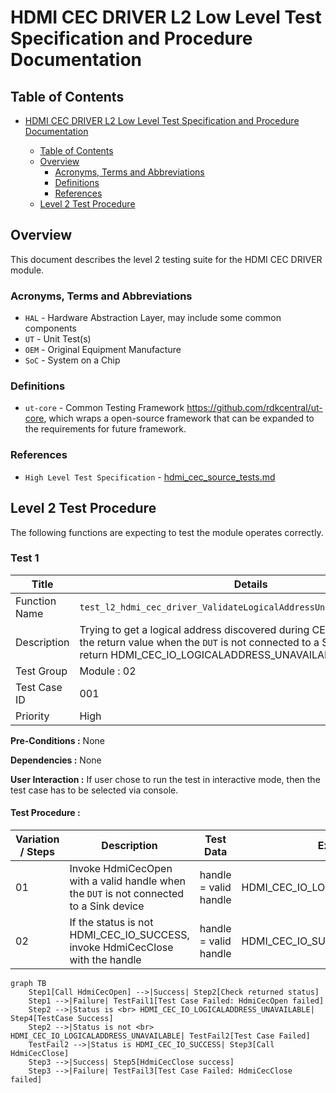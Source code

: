 # HDMI CEC DRIVER L2 Low Level Test Specification and Procedure Documentation

## Table of Contents

- [HDMI CEC DRIVER L2 Low Level Test Specification and Procedure Documentation](#hdmi-cec-driver-l2-low-level-test-specification-and-procedure-documentation)

  - [Table of Contents](#table-of-contents)
  - [Overview](#overview)
    - [Acronyms, Terms and Abbreviations](#acronyms-terms-and-abbreviations)
    - [Definitions](#definitions)
    - [References](#references)
  - [Level 2 Test Procedure](#level-2-test-procedure)

## Overview

This document describes the level 2 testing suite for the HDMI CEC DRIVER module.

### Acronyms, Terms and Abbreviations

- `HAL` \- Hardware Abstraction Layer, may include some common components
- `UT`  \- Unit Test(s)
- `OEM`  \- Original Equipment Manufacture
- `SoC`  \- System on a Chip

### Definitions

  - `ut-core` \- Common Testing Framework <https://github.com/rdkcentral/ut-core>, which wraps a open-source framework that can be expanded to the requirements for future framework.

### References
- `High Level Test Specification` - [hdmi_cec_source_tests.md](hdmi_cec_source_tests.md)

## Level 2 Test Procedure

The following functions are expecting to test the module operates correctly.

### Test 1

|Title|Details|
|--|--|
|Function Name|`test_l2_hdmi_cec_driver_ValidateLogicalAddressUnavailability_source`|
|Description|Trying to get a logical address discovered during CEC open and validate the return value when the `DUT` is not connected to a Sink device. It should return HDMI_CEC_IO_LOGICALADDRESS_UNAVAILABLE.|
|Test Group|Module : 02|
|Test Case ID|001|
|Priority|High|

**Pre-Conditions :**
None

**Dependencies :**
None

**User Interaction :**
If user chose to run the test in interactive mode, then the test case has to be selected via console.

#### Test Procedure :

| Variation / Steps | Description | Test Data | Expected Result | Notes|
| -- | --------- | ---------- | -------------- | ----- |
| 01 | Invoke HdmiCecOpen with a valid handle when the `DUT` is not connected to a Sink device | handle = valid handle | HDMI_CEC_IO_LOGICALADDRESS_UNAVAILABLE | Should be successful |
| 02 | If the status is not HDMI_CEC_IO_SUCCESS, invoke HdmiCecClose with the handle | handle = valid handle | HDMI_CEC_IO_SUCCESS | Should be successful |


```mermaid
graph TB
    Step1[Call HdmiCecOpen] -->|Success| Step2[Check returned status]
    Step1 -->|Failure| TestFail1[Test Case Failed: HdmiCecOpen failed]
    Step2 -->|Status is <br> HDMI_CEC_IO_LOGICALADDRESS_UNAVAILABLE| Step4[TestCase Success]
    Step2 -->|Status is not <br> HDMI_CEC_IO_LOGICALADDRESS_UNAVAILABLE| TestFail2[Test Case Failed]
    TestFail2 -->|Status is HDMI_CEC_IO_SUCCESS| Step3[Call HdmiCecClose]
    Step3 -->|Success| Step5[HdmiCecClose success]
    Step3 -->|Failure| TestFail3[Test Case Failed: HdmiCecClose failed]
```


